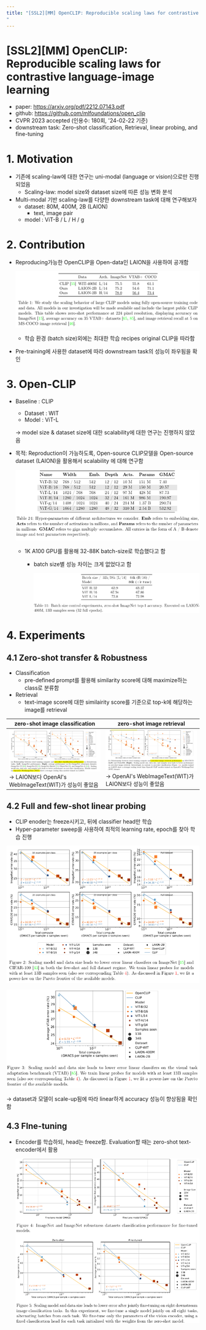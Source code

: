 ```yaml
---
title: "[SSL2][MM] OpenCLIP: Reproducible scaling laws for contrastive language-image learning
"
---
```

# [SSL2][MM] OpenCLIP: Reproducible scaling laws for contrastive language-image learning

- paper: https://arxiv.org/pdf/2212.07143.pdf
- github: https://github.com/mlfoundations/open_clip
- CVPR 2023 accepted (인용수: 180회, '24-02-22 기준)
- downstream task: Zero-shot classification, Retrieval, linear probing, and fine-tuning

# 1. Motivation

- 기존에 scaling-law에 대한 연구는 uni-modal (language or vision)으로만 진행되었음
  - Scaling-law: model size와 dataset size에 따른 성능 변화 분석
- Multi-modal 기반 scaling-law를 다양한 downstream task에 대해 연구해보자
  - dataset:  80M, 400M, 2B (LAION)
    - text, image pair
  - model : ViT-B / L / H / g

# 2. Contribution

- Reproducing가능한 OpenCLIP을 Open-data인 LAION을 사용하여 공개함

  ![](../images/2024-02-22/image-20240222165225040.png)

  - 학습 환경 (batch size)외에는 최대한 학습 recipes original CLIP을 따라함

- Pre-training에 사용한 dataset에 따라 downstream task의 성능이 좌우됨을 확인

  

# 3. Open-CLIP

- Baseline : CLIP

  - Dataset : WIT
  - Model : ViT-L

  $\to$ model size & dataset size에 대한 scalability에 대한 연구는 진행하지 않았음

- 목적: Reproduction이 가능하도록, Open-source CLIP모델을 Open-source dataset (LAION)을 활용해서 scalability 에 대해 연구함

  ![](../images/2024-02-22/image-20240222165942588.png)

  - 1K A100 GPU를 활용해 32-88K batch-size로 학습했다고 함

    - batch size별 성능 차이는 크게 없었다고 함

      ![](../images/2024-02-22/image-20240222170142107.png)

# 4. Experiments

## 4.1 Zero-shot transfer & Robustness

- Classification
  - pre-defined prompt를 활용해 similarity score에 대해 maximize하는 class로 분류함
- Retrieval
  - text-image score에 대한 similairity score를 기준으로 top-k에 해당하는 image를 retrieval

| zero-shot image classification                               | zero-shot image retrieval                                    |
| ------------------------------------------------------------ | ------------------------------------------------------------ |
| ![](../images/2024-02-22/image-20240222165509533.png)<br />$\to$ LAION보다 OpenAI's WebImageText(WIT)가 성능이 좋았음 | ![](../images/2024-02-22/image-20240222165522228.png)<br />$\to$ OpenAI's WebImageText(WIT)가 LAION보다 성능이 좋았음 |

## 4.2 Full and few-shot linear probing

- CLIP enoder는 freeze시키고, 뒤에 classifier head만 학습
- Hyper-parameter sweep을 사용하여 최적의 learning rate, epoch를 찾아 학습 진행

![](../images/2024-02-22/image-20240222170710382.png)

![](../images/2024-02-22/image-20240222170723410.png)

$\to$ dataset과 모델이 scale-up됨에 따라 linear하게 accuracy 성능이 향상됨을 확인함

## 4.3 FIne-tuning

- Encoder를 학습하되, head는 freeze함. Evaluation할 때는 zero-shot text-encoder에서 활용

  ![](../images/2024-02-22/image-20240222170924562.png)

